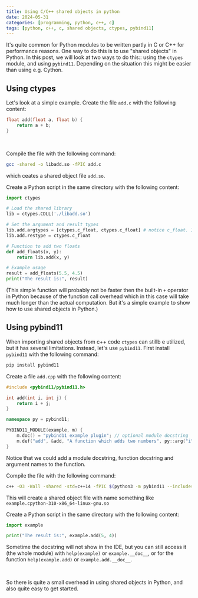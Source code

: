 ```yaml
---
title: Using C/C++ shared objects in python
date: 2024-05-31
categories: [programming, python, c++, c]
tags: [python, c++, c, shared objects, ctypes, pybind11]
---
```

    
It's quite common for Python modules to be written partly in C or C++ for performance reasons. One way to do this is to use "shared objects" in Python. In this post, we will look at two ways to do this:: using the `ctypes` module, and using `pybind11`. Depending on the situation this might be easier than using e.g. Cython.

## Using ctypes

Let's look at a simple example. Create the file `add.c` with the following content:
```c
float add(float a, float b) {
    return a + b;
}
```
<br>

Compile the file with the following command:
```bash
gcc -shared -o libadd.so -fPIC add.c
```
which ceates a shared object file `add.so`.
<br>

Create a Python script in the same directory with the following content:
```python
import ctypes

# Load the shared library
lib = ctypes.CDLL('./libadd.so')

# Set the argument and result types
lib.add.argtypes = [ctypes.c_float, ctypes.c_float] # notice c_float. If we e.g. used integers, we would use ctypes.c_int
lib.add.restype = ctypes.c_float

# Function to add two floats
def add_floats(x, y):
    return lib.add(x, y)

# Example usage
result = add_floats(5.5, 4.5)
print("The result is:", result)
```


(This simple function will probably not be faster then the built-in `+` operator in Python because of the function call overhead which in this case will take much longer than the actual computation. But it's a simple example to show how to use shared objects in Python.)

## Using pybind11
When importing shared objects from c++ code `ctypes`  can stillb e utilized, but it has several limitations. Instead, let's use `pybind11`.
First install `pybind11` with the following command:
```bash
pip install pybind11
```

Create a file `add.cpp` with the following content:
```cpp
#include <pybind11/pybind11.h>

int add(int i, int j) {
    return i + j;
}

namespace py = pybind11;

PYBIND11_MODULE(example, m) {
    m.doc() = "pybind11 example plugin"; // optional module docstring
    m.def("add", &add, "A function which adds two numbers", py::arg("i"), py::arg("j"));
}
```
Notice that we could add a module docstring, function docstring and argument names to the function.
<br>

Compile the file with the following command:
```bash
c++ -O3 -Wall -shared -std=c++14 -fPIC $(python3 -m pybind11 --includes) example.cpp -o example$(python3-config --extension-suffix)
```
This will create a shared object file with name something like `example.cpython-310-x86_64-linux-gnu.so`

Create a Python script in the same directory with the following content:
```python
import example

print("The result is:", example.add(5, 4))
```
Sometime the docstring will not show in the IDE, but you can still access it (the whole module) with `help(example)` or `example.__doc__`, or for the function `help(example.add)` or `example.add.__doc__`.

<br>

So there is quite a small overhead in using shared objects in Python, and also quite easy to get started. 